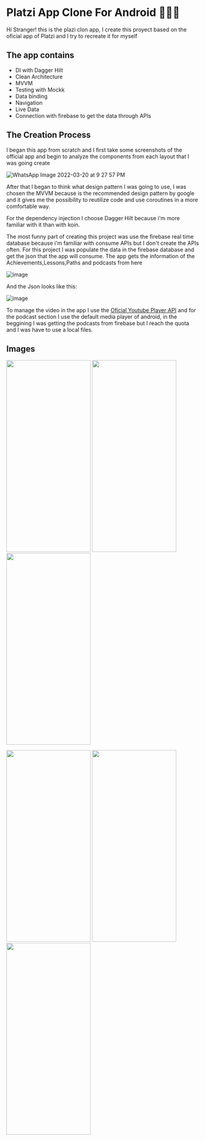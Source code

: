 # Platzi App Clone For Android 👾👾👾

Hi Stranger! this is the plazi clon app, I create this proyect based on the oficial app of Platzi and I try to recreate it for myself 

## The app contains

- DI with Dagger Hilt
- Clean Architecture
- MVVM
- Testing with Mockk
- Data binding 
- Navigation
- Live Data
- Connection with firebase to get the data through APIs

## The Creation Process

I began this app from scratch and I first take some screenshots of the official app and begin to analyze the components from each layout that I was going create

![WhatsApp Image 2022-03-20 at 9 27 57 PM](https://user-images.githubusercontent.com/41975283/159197963-eb8d292b-ea61-45d1-856d-e0cdaed7d14a.jpeg)

After that I began to think what design pattern I was going to use, I was chosen the MVVM because is the recommended design pattern by google and it gives me the possibility to reutilize code and use coroutines in a more comfortable way.

For the dependency injection I choose Dagger Hilt because i'm more familiar with it than with koin.

The most funny part of creating this project was use the firebase real time database because i'm familiar with consume APIs but I don't create the APIs often. For this project I was populate the data in the firebase database and get the json that the app will consume. The app gets the information of the Achievements,Lessons,Paths and podcasts from here

![image](https://user-images.githubusercontent.com/41975283/159198703-2ccc9242-fddc-4983-b9d4-da9a093e1054.png)

And the Json looks like this:

![image](https://user-images.githubusercontent.com/41975283/159198821-d9a3e4e9-12d0-4848-96a1-25f426e0f5dd.png)

To manage the video in the app I use the [Oficial Youtube Player API](https://developers.google.com/youtube/android/player?hl=es) and for the podcast section I use the default media player of android, in the beggining I was getting the podcasts from firebase but I reach the quota and I was have to use a local files.


## Images

<p float="left">
  <img src="https://user-images.githubusercontent.com/41975283/159196230-77cc034d-4c52-4230-9aae-10e0e4335196.png" width="220" height="500" />
  <img src="https://user-images.githubusercontent.com/41975283/159196242-96205a8f-6d96-436f-b5fb-5c47cd2d33cc.png"  width="220" height="500" />
  <img src="https://user-images.githubusercontent.com/41975283/159196413-ba8d8ec2-9cee-4e3c-8c0c-4c89a17b5216.png" width="220" height="500" />
 </p>
 
 
 <p float="left">
  <img src="https://user-images.githubusercontent.com/41975283/159196464-d3aa59b1-61fe-4362-ad77-9f6e653c608f.jpeg" width="220" height="500" />
  <img src="https://user-images.githubusercontent.com/41975283/159196466-4bc2bea3-c54e-49a9-a416-ee05b8d4f7c5.jpeg"  width="220" height="500" />
  <img src="https://user-images.githubusercontent.com/41975283/159196467-19db2e0d-4858-43e2-b0ed-dc0ed85a4c26.jpeg" width="220" height="500" />
 </p>

